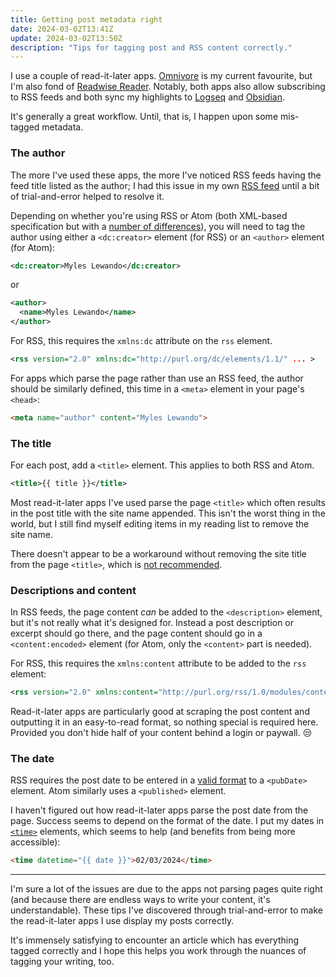 ```yaml
---
title: Getting post metadata right
date: 2024-03-02T13:41Z
update: 2024-03-02T13:50Z
description: "Tips for tagging post and RSS content correctly."
---
```


I use a couple of read-it-later apps. [Omnivore](https://omnivore.app/) is my current favourite, but I'm also fond of [Readwise Reader](https://readwise.io/read). Notably, both apps also allow subscribing to RSS feeds and both sync my highlights to [Logseq](https://logseq.com/) and [Obsidian](https://obsidian.md).

It's generally a great workflow. Until, that is, I happen upon some mis-tagged metadata.

### The author
The more I've used these apps, the more I've noticed RSS feeds having the feed title listed as the author; I had this issue in my own [RSS feed](../../feed.xml) until a bit of trial-and-error helped to resolve it.

Depending on whether you're using RSS or Atom (both XML-based specification but with a [number of differences](https://css-tricks.com/working-with-web-feeds-its-more-than-rss/)), you will need to tag the author using either a `<dc:creator>` element (for RSS) or an `<author>` element (for Atom):

```xml
<dc:creator>Myles Lewando</dc:creator>
```

or

```xml
<author>
  <name>Myles Lewando</name>
</author>
```

For RSS, this requires the `xmlns:dc` attribute on the `rss` element.
```xml
<rss version="2.0" xmlns:dc="http://purl.org/dc/elements/1.1/" ... >
```

For apps which parse the page rather than use an RSS feed, the author should be similarly defined, this time in a `<meta>` element in your page's `<head>`:

```html
<meta name="author" content="Myles Lewando">
```

### The title
For each post, add a `<title>` element. This applies to both RSS and Atom.

```xml
<title>{{ title }}</title>
```

Most read-it-later apps I've used parse the page `<title>` which often results in the post title with the site name appended. This isn't the worst thing in the world, but I still find myself editing items in my reading list to remove the site name.

There doesn't appear to be a workaround without removing the site title from the page `<title>`, which is [not recommended](https://developer.mozilla.org/en-US/docs/Web/HTML/Element/title#accessibility_concerns).

### Descriptions and content
In RSS feeds, the page content _can_ be added to the `<description>` element, but it's not really what it's designed for. Instead a post description or excerpt should go there, and the page content should go in a `<content:encoded>` element (for Atom, only the `<content>` part is needed).

For RSS, this requires the `xmlns:content` attribute to be added to the `rss` element:

```xml
<rss version="2.0" xmlns:content="http://purl.org/rss/1.0/modules/content/"	... >
```

Read-it-later apps are particularly good at scraping the post content and outputting it in an easy-to-read format, so nothing special is required here. Provided you don't hide half of your content behind a login or paywall. 😒

### The date
RSS requires the post date to be entered in a [valid format](https://cyber.harvard.edu/rss/rss.html#ltpubdategtSubelementOfLtitemgt) to a `<pubDate>` element. Atom similarly uses a `<published>` element.

I haven't figured out how read-it-later apps parse the post date from the page. Success seems to depend on the format of the date. I put my dates in [`<time>`](https://developer.mozilla.org/en-US/docs/Web/HTML/Element/time) elements, which seems to help (and benefits from being more accessible):

```html
<time datetime="{{ date }}">02/03/2024</time>
```

* * *

I'm sure a lot of the issues are due to the apps not parsing pages quite right (and because there are endless ways to write your content, it's understandable). These tips I've discovered through trial-and-error to make the read-it-later apps I use display my posts correctly.

It's immensely satisfying to encounter an article which has everything tagged correctly and I hope this helps you work through the nuances of  tagging your writing, too.
